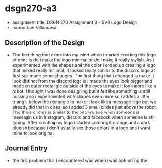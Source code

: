 # dsgn270-a3
- assignment title: DSGN 270 Assignment 3 - SVG Logo Design
- name: Jian Villanueva

## Description of the Design
- The first thing that came into my mind when i started creating this logo of mine is do i make the logo minimal or do i make it really stylish. As i experimented with the shapes and the color i ended up creating a logo that looked really minimal. It looked really similar to the discord logo at first so i made some changes. The first thing that i changed to make it look distinct from the discord logo is i made the eyes look bigger and made an outer rectangle outside of the eyes to make it look more like a robot. I thought i was done designing but it felt like something is still missing so i experimented with shapes even more so i added a little triangle below the rectangle to make it look like a message logo but we already did that in class, so i added 3 small circles just above the robot. The three circles is similar to the one we see when someone is messagin us in instagram, discord and facebook when someone is still typing. After creating my logo i started coloring it orange and a dark blueish because i don't usually see those colors in a logo and i want mine to look original.

## Journal Entry
- the first problem that i encountered was when i was optimizing the 
